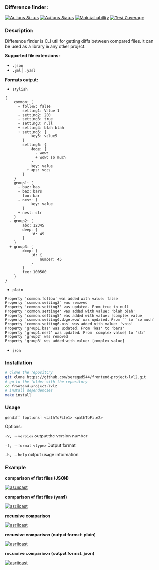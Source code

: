 ### Difference finder:

[![Actions Status](https://github.com/seregad544/frontend-project-lvl2/workflows/hexlet-check/badge.svg)](https://github.com/seregad544/frontend-project-lvl2/actions)
[![Actions Status](https://github.com/seregad544/frontend-project-lvl2/actions/workflows/run-test-and-lint.yml/badge.svg)](https://github.com/seregad544/frontend-project-lvl2/actions/workflows/run-test-and-lint.yml)
[![Maintainability](https://api.codeclimate.com/v1/badges/7652fa969a2b19996651/maintainability)](https://codeclimate.com/github/seregad544/frontend-project-lvl2/maintainability)
[![Test Coverage](https://api.codeclimate.com/v1/badges/7652fa969a2b19996651/test_coverage)](https://codeclimate.com/github/seregad544/frontend-project-lvl2/test_coverage)

### Description

Difference finder is CLI util for getting diffs between compared files. It can be used as a library in any other project.

**Supported file extensions:**
- `.json`
- `.yml` | `.yaml`

**Formats output:**
- `stylish`
```
{
    common: {
      + follow: false
        setting1: Value 1
      - setting2: 200
      - setting3: true
      + setting3: null
      + setting4: blah blah
      + setting5: {
            key5: value5
        }
        setting6: {
            doge: {
              - wow: 
              + wow: so much
            }
            key: value
          + ops: vops
        }
    }
    group1: {
      - baz: bas
      + baz: bars
        foo: bar
      - nest: {
            key: value
        }
      + nest: str
    }
  - group2: {
        abc: 12345
        deep: {
            id: 45
        }
    }
  + group3: {
        deep: {
            id: {
                number: 45
            }
        }
        fee: 100500
    }
}
```
- `plain`
```
Property 'common.follow' was added with value: false
Property 'common.setting2' was removed
Property 'common.setting3' was updated. From true to null
Property 'common.setting4' was added with value: 'blah blah'
Property 'common.setting5' was added with value: [complex value]
Property 'common.setting6.doge.wow' was updated. From '' to 'so much'
Property 'common.setting6.ops' was added with value: 'vops'
Property 'group1.baz' was updated. From 'bas' to 'bars'
Property 'group1.nest' was updated. From [complex value] to 'str'
Property 'group2' was removed
Property 'group3' was added with value: [complex value]
```
- `json`

### Installation ###

```sh
# clone the repository
git clone https://github.com/seregad544/frontend-project-lvl2.git
# go to the folder with the repository
cd frontend-project-lvl2
# install dependencies
make install
```

### Usage ###

```gendiff [options] <pathToFile1> <pathToFile2>```

Options:

`-V, --version` output the version number

`-f, --format <type>` Output format

`-h, --help` output usage information

### Example ###

**comparison of flat files (JSON)**

[![asciicast](https://asciinema.org/a/5QSdoxPFPs4CEWNJWOuMhnLDY.svg)](https://asciinema.org/a/5QSdoxPFPs4CEWNJWOuMhnLDY)

**comparison of flat files (yaml)**

[![asciicast](https://asciinema.org/a/xR7CyHtsF8FrSUeU616H9cmhB.svg)](https://asciinema.org/a/xR7CyHtsF8FrSUeU616H9cmhB)

**recursive comparison**

[![asciicast](https://asciinema.org/a/zhE6JHebVNAOQ3ed88Ik0DQTb.svg)](https://asciinema.org/a/zhE6JHebVNAOQ3ed88Ik0DQTb)

**recursive comparison (output format: plain)**

[![asciicast](https://asciinema.org/a/W138fzc37OxwjTjnvre2OJ7Qe.svg)](https://asciinema.org/a/W138fzc37OxwjTjnvre2OJ7Qe)

**recursive comparison (output format: json)**

[![asciicast](https://asciinema.org/a/lfYmmCGPioh49DnI5XAE3uXec.svg)](https://asciinema.org/a/lfYmmCGPioh49DnI5XAE3uXec)
